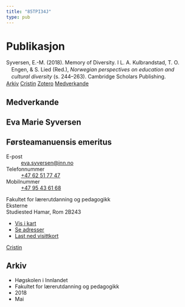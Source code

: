 ```yaml
---
title: "85TPI34J"
type: pub
---
```

<h1>Publikasjon</h1>
<article id="csl-bib-container-85TPI34J" class="csl-bib-container">
  <div class="csl-bib-body" style="line-height: 1.35; padding-left: 1em; text-indent:-1em;">
  <div class="csl-entry">Syversen, E.-M. (2018). Memory of Diversity. I L. A. Kulbrandstad, T. O. Engen, &amp; S. Lied (Red.), <i>Norwegian perspectives on education and cultural diversity</i> (s. 244&#x2013;263). Cambridge Scholars Publishing.</div>
</div>
  <div class="csl-bib-buttons">
    <a href="#taxonomy-article-85TPI34J" class="csl-bib-button">Arkiv</a>
    <a href="https://app.cristin.no/results/show.jsf?id=1583383" alt="Cristin URL" class="csl-bib-button">Cristin</a>
    <a href="http://zotero.org/groups/5402882/items/85TPI34J" alt="Zotero URL" class="csl-bib-button">Zotero</a>
    <a href="#contributors-article-85TPI34J" class="csl-bib-button">Medverkande</a>
  </div>
  <div id="csl-bib-meta-container-85TPI34J"></div>
</article>
<div id="csl-bib-meta-85TPI34J" class="csl-bib-meta">
  <article id="contributors-article-85TPI34J" class="contributors-article">
    <h1>Medverkande</h1>
    <div class="personas"> <div class="vrtx-hinn-person-card"> <div class="photo"> <i class="lar la-user-circle missing-person"></i> </div> <div class="info"> <hgroup><h1>Eva Marie Syversen</h1> <h2>Førsteamanuensis emeritus</h2> </hgroup><dl> <dt>E-post</dt> <dd> <a href="mailto:eva.syversen@inn.no">eva.syversen@inn.no</a> </dd> <dt>Telefonnummer</dt> <dd><a href="tel:+4762517747"> +47 62 51 77 47 </a></dd> <dt>Mobilnummer</dt> <dd><a href="tel:+4795436168"> +47 95 43 61 68 </a></dd> </dl> <p> Fakultet for lærerutdanning og pedagogikk<br> Eksterne<br> Studiested Hamar, Rom 2B243 </p> <ul class="vrtx-hinn-links"> <li><a href="https://www.google.com/maps?q=60.796320,%2011.074390">Vis i kart</a></li> <li><a href="https://www.inn.no/finn-en-ansatt/eva-syversen.html#vrtx-hinn-addresses">Se adresser</a></li> <li><a href="https://www.inn.no/finn-en-ansatt/eva-syversen.html?vrtx=vcf">Last ned visittkort</a></li> </ul> </div> </div> <a href="https://app.cristin.no/persons/show.jsf?id=100353" alt="Cristin URL" class="personas-cristin">Cristin</a> </div>
  </article>
  <article id="taxonomy-article-85TPI34J" class="taxonomy-article">
    <h1>Arkiv</h1>
    <ul>
      <li>Høgskolen i Innlandet</li>
      <li>Fakultet for lærerutdanning og pedagogikk</li>
      <li>2018</li>
      <li>Mai</li>
    </ul>
  </article>
</div>
